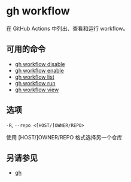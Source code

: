 # gh workflow

在 GitHub Actions 中列出、查看和运行 workflow。

## 可用的命令

- [gh workflow disable](/gh_workflow_disable)
- [gh workflow enable](/gh_workflow_enable)
- [gh workflow list](/gh_workflow_list)
- [gh workflow run](/gh_workflow_run)
- [gh workflow view](/gh_workflow_view)

## 选项

`-R`, `--repo <[HOST/]OWNER/REPO>`

使用 [HOST/]OWNER/REPO 格式选择另一个仓库

## 另请参见

- [gh](/gh)